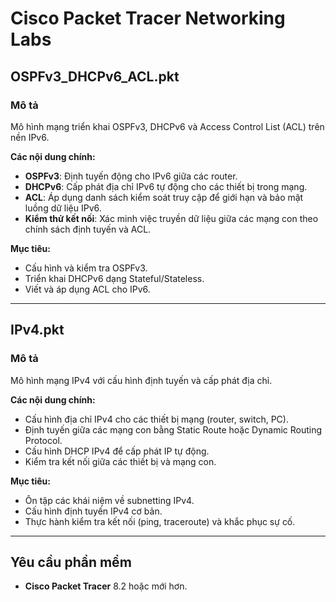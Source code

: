 # Cisco Packet Tracer Networking Labs

## OSPFv3_DHCPv6_ACL.pkt
### Mô tả
Mô hình mạng triển khai OSPFv3, DHCPv6 và Access Control List (ACL) trên nền IPv6.

**Các nội dung chính:**
- **OSPFv3**: Định tuyến động cho IPv6 giữa các router.
- **DHCPv6**: Cấp phát địa chỉ IPv6 tự động cho các thiết bị trong mạng.
- **ACL**: Áp dụng danh sách kiểm soát truy cập để giới hạn và bảo mật luồng dữ liệu IPv6.
- **Kiểm thử kết nối**: Xác minh việc truyền dữ liệu giữa các mạng con theo chính sách định tuyến và ACL.

**Mục tiêu:**
- Cấu hình và kiểm tra OSPFv3.
- Triển khai DHCPv6 dạng Stateful/Stateless.
- Viết và áp dụng ACL cho IPv6.

---

## IPv4.pkt
### Mô tả
Mô hình mạng IPv4 với cấu hình định tuyến và cấp phát địa chỉ.

**Các nội dung chính:**
- Cấu hình địa chỉ IPv4 cho các thiết bị mạng (router, switch, PC).
- Định tuyến giữa các mạng con bằng Static Route hoặc Dynamic Routing Protocol.
- Cấu hình DHCP IPv4 để cấp phát IP tự động.
- Kiểm tra kết nối giữa các thiết bị và mạng con.

**Mục tiêu:**
- Ôn tập các khái niệm về subnetting IPv4.
- Cấu hình định tuyến IPv4 cơ bản.
- Thực hành kiểm tra kết nối (ping, traceroute) và khắc phục sự cố.

---

## Yêu cầu phần mềm
- **Cisco Packet Tracer** 8.2 hoặc mới hơn.
